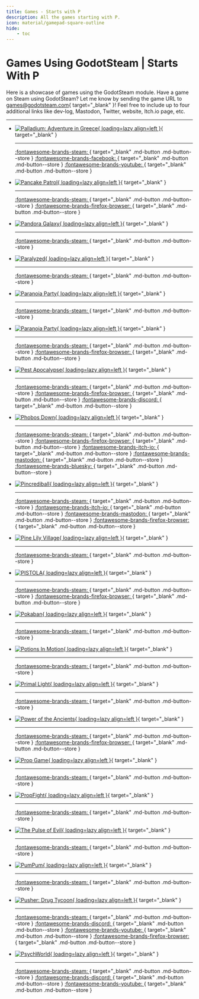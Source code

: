 ```yaml
---
title: Games - Starts with P
description: All the games starting with P.
icon: material/gamepad-square-outline
hide:
    - toc
---
```


# Games Using GodotSteam | Starts With P

Here is a showcase of games using the GodotSteam module. Have a game on Steam using GodotSteam? Let me know by sending the game URL to [games@godotsteam.com](mailto:games@godotsteam.com){ target="\_blank" }!  Feel free to include up to four additional links like dev-log, Mastodon, Twitter, website, Itch.io page, etc.

---

<div id="games" class="grid cards" markdown>

- [![Palladium: Adventure in Greece](https://steamcdn-a.akamaihd.net/steam/apps/1137270/header.jpg){ loading=lazy align=left }](https://store.steampowered.com/app/1137270/Palladium_Adventure_in_Greece/){ target="\_blank" }

	---

	[ :fontawesome-brands-steam: ](https://store.steampowered.com/app/1137270/Palladium_Adventure_in_Greece/){ target="\_blank" .md-button .md-button--store }
	[ :fontawesome-brands-facebook: ](https://www.facebook.com/nlbproject/){ target="\_blank" .md-button .md-button--store }
	[ :fontawesome-brands-youtube: ](https://www.youtube.com/nlbproject/){ target="\_blank" .md-button .md-button--store }

- [![Pancake Patrol](https://steamcdn-a.akamaihd.net/steam/apps/2587840/header.jpg){ loading=lazy align=left }](https://store.steampowered.com/app/2587840/Pancake_Patrol/){ target="\_blank" }

	---

	[ :fontawesome-brands-steam: ](https://store.steampowered.com/app/2587840/Pancake_Patrol/){ target="\_blank" .md-button .md-button--store }
	[ :fontawesome-brands-firefox-browser: ](https://powerplins.com){ target="\_blank" .md-button .md-button--store }

- [![Pandora Galaxy](https://steamcdn-a.akamaihd.net/steam/apps/1226610/header.jpg){ loading=lazy align=left }](https://store.steampowered.com/app/1226610/Pandora_Galaxy/){ target="\_blank" }

	---

	[ :fontawesome-brands-steam: ](https://store.steampowered.com/app/1226610/Pandora_Galaxy/){ target="\_blank" .md-button .md-button--store }

- [![Paralyzed](https://steamcdn-a.akamaihd.net/steam/apps/1412500/header.jpg){ loading=lazy align=left }](https://store.steampowered.com/app/1412500/Paralyzed/){ target="\_blank" }

	---

	[ :fontawesome-brands-steam: ](https://store.steampowered.com/app/1412500/Paralyzed/){ target="\_blank" .md-button .md-button--store }

- [![Paranoia Party](https://steamcdn-a.akamaihd.net/steam/apps/2255140/header.jpg){ loading=lazy align=left }](https://store.steampowered.com/app/2255140/Paranoia_Party/){ target="\_blank" }

	---

	[ :fontawesome-brands-steam: ](https://store.steampowered.com/app/2255140/Paranoia_Party/){ target="\_blank" .md-button .md-button--store }

- [![Paranoia Party](https://steamcdn-a.akamaihd.net/steam/apps/2737300/header.jpg){ loading=lazy align=left }](https://store.steampowered.com/app/2737300/Parking_Garage_Rally_Circuit/){ target="\_blank" }

	---

	[ :fontawesome-brands-steam: ](https://store.steampowered.com/app/2737300/Parking_Garage_Rally_Circuit/){ target="\_blank" .md-button .md-button--store }
	[ :fontawesome-brands-firefox-browser: ](https://www.walaber.com/parking-garage-rally-circuit){ target="\_blank" .md-button .md-button--store }

- [![Pest Apocalypse](https://steamcdn-a.akamaihd.net/steam/apps/2506810/header.jpg){ loading=lazy align=left }](https://store.steampowered.com/app/2506810/Pest_Apocalypse/){ target="\_blank" }

	---

	[ :fontawesome-brands-steam: ](https://store.steampowered.com/app/2506810/Pest_Apocalypse/){ target="\_blank" .md-button .md-button--store }
	[ :fontawesome-brands-firefox-browser: ](https://www.kikimora.games/){ target="\_blank" .md-button .md-button--store }
	[ :fontawesome-brands-discord: ](https://discord.gg/sSmGbJSa4E){ target="\_blank" .md-button .md-button--store }

- [![Phobos Down](https://steamcdn-a.akamaihd.net/steam/apps/2754880/header.jpg){ loading=lazy align=left }](https://store.steampowered.com/app/2754880/Phobos_Down/){ target="\_blank" }

	---

	[ :fontawesome-brands-steam: ](https://store.steampowered.com/app/2754880/Phobos_Down/){ target="\_blank" .md-button .md-button--store }
	[ :fontawesome-brands-firefox-browser: ](https://www.fractilegames.com/){ target="\_blank" .md-button .md-button--store }
	[ :fontawesome-brands-itch-io: ](https://fractilegames.itch.io/phobos-down){ target="\_blank" .md-button .md-button--store }
	[ :fontawesome-brands-mastodon: ](https://mastodon.gamedev.place/@fractilegames){ target="\_blank" .md-button .md-button--store }
	[ :fontawesome-brands-bluesky: ](https://bsky.app/profile/fractilegames.bsky.social){ target="\_blank" .md-button .md-button--store }


- [![Pincrediball](https://steamcdn-a.akamaihd.net/steam/apps/2378150/header.jpg){ loading=lazy align=left }](https://store.steampowered.com/app/2378150/Pincrediball){ target="\_blank" }

	---

	[ :fontawesome-brands-steam: ](https://store.steampowered.com/app/2378150/Pincrediball){ target="\_blank" .md-button .md-button--store }
	[ :fontawesome-brands-itch-io: ](https://pincrediball.itch.io/pincrediball){ target="\_blank" .md-button .md-button--store }
	[ :fontawesome-brands-mastodon: ](https://mastodon.social/@pincrediball){ target="\_blank" .md-button .md-button--store }
	[ :fontawesome-brands-firefox-browser: ](https://www.pincrediball.com/){ target="\_blank" .md-button .md-button--store }

- [![Pine Lily Village](https://steamcdn-a.akamaihd.net/steam/apps/1780070/header.jpg){ loading=lazy align=left }](https://store.steampowered.com/app/1780070/Pine_Lily_Village/){ target="\_blank" }

	---

	[ :fontawesome-brands-steam: ](https://store.steampowered.com/app/1780070/Pine_Lily_Village/){ target="\_blank" .md-button .md-button--store }

- [![PISTOLA](https://steamcdn-a.akamaihd.net/steam/apps/1956400/header.jpg){ loading=lazy align=left }](https://store.steampowered.com/app/1956400/PISTOLA/){ target="\_blank" }

	---

	[ :fontawesome-brands-steam: ](https://store.steampowered.com/app/1956400/PISTOLA/){ target="\_blank" .md-button .md-button--store }
	[ :fontawesome-brands-firefox-browser: ](https://softwool.co/){ target="\_blank" .md-button .md-button--store }

- [![Pokaban](https://steamcdn-a.akamaihd.net/steam/apps/1937170/header.jpg){ loading=lazy align=left }](https://store.steampowered.com/app/1937170/Pokaban/){ target="\_blank" }

	---

	[ :fontawesome-brands-steam: ](https://store.steampowered.com/app/1937170/Pokaban/){ target="\_blank" .md-button .md-button--store }

- [![Potions In Motion](https://steamcdn-a.akamaihd.net/steam/apps/3200500/header.jpg){ loading=lazy align=left }](https://store.steampowered.com/app/3200500/Potions_In_Motion/){ target="\_blank" }

	---

	[ :fontawesome-brands-steam: ](https://store.steampowered.com/app/3200500/Potions_In_Motion/){ target="\_blank" .md-button .md-button--store }

- [![Primal Light](https://steamcdn-a.akamaihd.net/steam/apps/771420/header.jpg){ loading=lazy align=left }](https://store.steampowered.com/app/771420/Primal_Light/){ target="\_blank" }

	---

	[ :fontawesome-brands-steam: ](https://store.steampowered.com/app/771420/Primal_Light/){ target="\_blank" .md-button .md-button--store }

- [![Power of the Ancients](https://steamcdn-a.akamaihd.net/steam/apps/1360130/header.jpg){ loading=lazy align=left }](https://store.steampowered.com/app/1360130/Power_of_the_Ancients/){ target="\_blank" }

	---

	[ :fontawesome-brands-steam: ](https://store.steampowered.com/app/1360130/Power_of_the_Ancients/){ target="\_blank" .md-button .md-button--store }
	[ :fontawesome-brands-firefox-browser: ](https://www.cortexcode.com/){ target="\_blank" .md-button .md-button--store }

- [![Prop Game](https://steamcdn-a.akamaihd.net/steam/apps/2479580/header.jpg){ loading=lazy align=left }](https://store.steampowered.com/app/2479580/Prop_Game/){ target="\_blank" }

	---

	[ :fontawesome-brands-steam: ](https://store.steampowered.com/app/2479580/Prop_Game/){ target="\_blank" .md-button .md-button--store }

- [![PropFight](https://steamcdn-a.akamaihd.net/steam/apps/2881590/header.jpg){ loading=lazy align=left }](https://store.steampowered.com/app/2881590/PropFight/){ target="\_blank" }

	---

	[ :fontawesome-brands-steam: ](https://store.steampowered.com/app/2881590/PropFight/){ target="\_blank" .md-button .md-button--store }

- [![The Pulse of Evil](https://steamcdn-a.akamaihd.net/steam/apps/2437890/header.jpg){ loading=lazy align=left }](https://store.steampowered.com/app/2437890/The_Pulse_of_Evil/){ target="\_blank" }

	---

	[ :fontawesome-brands-steam: ](https://store.steampowered.com/app/2437890/The_Pulse_of_Evil/){ target="\_blank" .md-button .md-button--store }

- [![PumPum](https://steamcdn-a.akamaihd.net/steam/apps/1595290/header.jpg){ loading=lazy align=left }](https://store.steampowered.com/app/1595290/PumPum/){ target="\_blank" }

	---

	[ :fontawesome-brands-steam: ](https://store.steampowered.com/app/1595290/PumPum/){ target="\_blank" .md-button .md-button--store }

- [![Pusher: Drug Tycoon](https://steamcdn-a.akamaihd.net/steam/apps/2497210/header.jpg){ loading=lazy align=left }](https://store.steampowered.com/app/2497210/PUSHER__Drug_Tycoon/){ target="\_blank" }

	---

	[ :fontawesome-brands-steam: ](https://store.steampowered.com/app/2497210/PUSHER__Drug_Tycoon/){ target="\_blank" .md-button .md-button--store }
	[ :fontawesome-brands-discord: ](https://discord.com/invite/aAwxqpWDg3){ target="\_blank" .md-button .md-button--store }
	[ :fontawesome-brands-youtube: ](hhttps://www.youtube.com/channel/UCLuszgb_VKRhLCB_0jk0aoA){ target="\_blank" .md-button .md-button--store }
	[ :fontawesome-brands-firefox-browser: ](https://drug-tycoon.com/){ target="\_blank" .md-button .md-button--store }

- [![PsychWorld](https://steamcdn-a.akamaihd.net/steam/apps/2304350/header.jpg){ loading=lazy align=left }](https://store.steampowered.com/app/2304350/PsychWorld/){ target="\_blank" }

	---

	[ :fontawesome-brands-steam: ](https://store.steampowered.com/app/2304350/PsychWorld/){ target="\_blank" .md-button .md-button--store }
	[ :fontawesome-brands-discord: ](https://discord.gg/K39E8XCyWn){ target="\_blank" .md-button .md-button--store }
	[ :fontawesome-brands-youtube: ](https://www.youtube.com/@StaticRainStudios){ target="\_blank" .md-button .md-button--store }

</div>